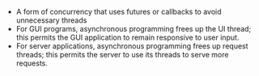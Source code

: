 - A form of concurrency that uses futures or callbacks to avoid unnecessary threads
- For GUI programs, asynchronous programming frees up the UI thread; this permits the GUI application to remain responsive to user input.
- For server applications, asynchronous programming frees up request threads; this permits the server to use its threads to serve more requests.
